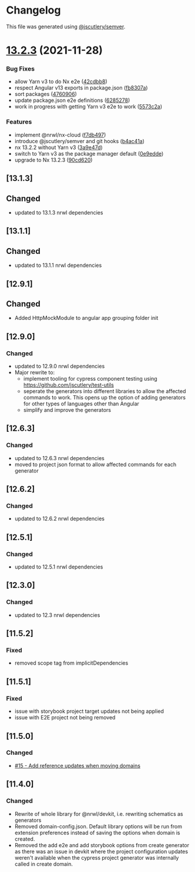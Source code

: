 # Changelog

This file was generated using [@jscutlery/semver](https://github.com/jscutlery/semver).

# [13.2.3](https://github.com/srleecode/domain/compare/13.1.3...13.2.3) (2021-11-28)


### Bug Fixes

* allow Yarn v3 to do Nx e2e ([42cdbb8](https://github.com/srleecode/domain/commit/42cdbb8345980fee8bb5c8a52603acec3db5f42f))
* respect Angular v13 exports in package.json ([fb8307a](https://github.com/srleecode/domain/commit/fb8307a44d0f2b7eb5b2f5d79d1237d2fe9d3905))
* sort packages ([4760906](https://github.com/srleecode/domain/commit/47609067644001d01647f66492f37bf3a7844f96))
* update package.json e2e definitions ([6285278](https://github.com/srleecode/domain/commit/6285278d00e874297ae62e9c399dcdc1378ba9e9))
* work in progress with getting Yarn v3 e2e to work ([5573c2a](https://github.com/srleecode/domain/commit/5573c2ac4263a3246449ae25d99e34a435285f19))


### Features

* implement @nrwl/nx-cloud ([f7db497](https://github.com/srleecode/domain/commit/f7db497bdfa787cdaf76e3e808e882546e783a4e))
* introduce @jscutlery/semver and git hooks ([b4ac41a](https://github.com/srleecode/domain/commit/b4ac41a08ddb8b20d69553532d0a71fd13cc5619))
* nx 13.2.2 without Yarn v3 ([3a9e47d](https://github.com/srleecode/domain/commit/3a9e47d638d343e427a79a4a9954a3b910b59d18))
* switch to Yarn v3 as the package manager default ([0e9edde](https://github.com/srleecode/domain/commit/0e9edde9faea485d5702f2a64fbf426c58679221))
* upgrade to Nx 13.2.3 ([90cd620](https://github.com/srleecode/domain/commit/90cd620a6db416a190775fd6df51842f893e47ef))



## [13.1.3]
## Changed
 - updated to 13.1.3 nrwl dependencies

## [13.1.1]
## Changed
 - updated to 13.1.1 nrwl dependencies

## [12.9.1]
## Changed
 - Added HttpMockModule to angular app grouping folder init

## [12.9.0]
### Changed
 - updated to 12.9.0 nrwl dependencies
 - Major rewrite to:
   - implement tooling for cypress component testing using https://github.com/jscutlery/test-utils
   - seperate the generators into different libraries to allow the affected commands to work. This opens up the option of adding generators for other types of languages other than Angular
   - simplify and improve the generators

## [12.6.3]
### Changed
 - updated to 12.6.3 nrwl dependencies
 - moved to project json format to allow affected commands for each generator

## [12.6.2]
### Changed
 - updated to 12.6.2 nrwl dependencies

## [12.5.1]
### Changed
 - updated to 12.5.1 nrwl dependencies

## [12.3.0]
### Changed
 - updated to 12.3 nrwl dependencies

## [11.5.2]
### Fixed
 - removed scope tag from implicitDependencies
  
## [11.5.1] 
### Fixed
- issue with storybook project target updates not being applied
- issue with E2E project not being removed

## [11.5.0] 
### Changed
- [#15 - Add reference updates when moving domains](https://github.com/srleecode/domain/issues/15)

## [11.4.0] 
### Changed
- Rewrite of whole library for @nrwl/devkit, i.e. rewriting schematics as generators
- Removed domain-config.json. Default library options will be run from extension preferences instead of saving the options when domain is created.
- Removed the add e2e and add storybook options from create generator as there was an issue in devkit where the project configuration updates weren't available when the cypress project generator was internally called in create domain. 
